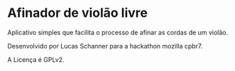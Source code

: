 Afinador de violão livre
========================

Aplicativo simples que facilita o processo de afinar as cordas de um violão.

Desenvolvido por Lucas Schanner para a hackathon mozilla cpbr7.

A Licença é GPLv2.

